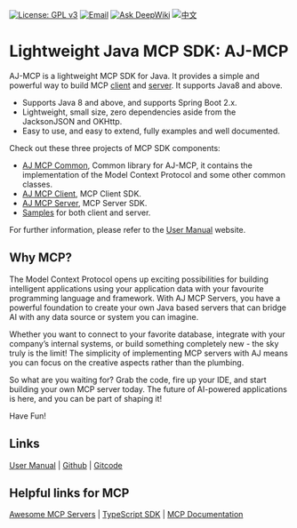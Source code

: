 [![License: GPL v3](https://img.shields.io/badge/License-GPLv3-blue.svg)](https://www.gnu.org/licenses/gpl-3.0)
[![Email](https://img.shields.io/badge/Contact--me-Email-orange.svg)](mailto:frank@ajaxjs.com)
[![Ask DeepWiki](https://deepwiki.com/badge.svg)](https://deepwiki.com/lightweight-component/aj-mcp)
[![中文](https://img.shields.io/badge/lang-中文-red)](./README.zh-CN.md)

# Lightweight Java MCP SDK: AJ-MCP

AJ-MCP is a lightweight MCP SDK for Java. It provides a simple and powerful way to build MCP [client](/aj-mcp-client) and [server](/aj-mcp-server). It
supports Java8 and above.

- Supports Java 8 and above, and supports Spring Boot 2.x.
- Lightweight, small size, zero dependencies aside from the JacksonJSON and OKHttp.
- Easy to use, and easy to extend, fully examples and well documented.

Check out these three projects of MCP SDK components:

- [AJ MCP Common](/aj-mcp-common), Common library for AJ-MCP, it contains the implementation of the Model Context Protocol and some other common
  classes.
- [AJ MCP Client](/aj-mcp-client), MCP Client SDK.
- [AJ MCP Server](/aj-mcp-common), MCP Server SDK.
- [Samples](/samples) for both client and server.

For further information, please refer to the [User Manual](https://mcp.ajaxjs.com/) website.

## Why MCP?

The Model Context Protocol opens up exciting possibilities for building intelligent applications using your application data with your favourite
programming language and framework. With AJ MCP Servers, you have a
powerful foundation to create your own Java based servers that can bridge AI with any data source or system you can imagine.

Whether you want to connect to your favorite database, integrate with your company’s internal systems, or build something completely new - the sky
truly is the limit! The simplicity of implementing MCP servers with AJ
means you can focus on the creative aspects rather than the plumbing.

So what are you waiting for? Grab the code, fire up your IDE, and start building your own MCP server today. The future of AI-powered applications is
here, and you can be part of shaping it!

Have Fun!

## Links

[User Manual](https://mcp.ajaxjs.com/) | [Github](https://github.com/lightweight-component/aj-mcp) | [Gitcode](https://gitcode.com/lightweight-component/aj-mcp)

## Helpful links for MCP

[Awesome MCP Servers](https://mcplab.cc/zh) | [TypeScript SDK](https://github.com/modelcontextprotocol/typescript-sdk) | [MCP Documentation](https://modelcontextprotocol.io)

